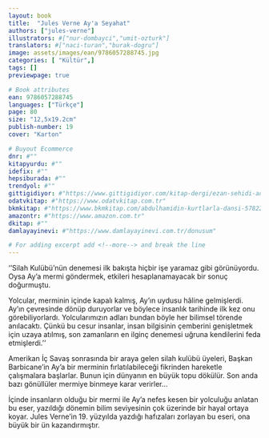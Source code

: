 ```yaml
---
layout: book
title:  "Jules Verne Ay'a Seyahat"
authors: ["jules-verne"]
illustrators: #["nur-dombayci","umit-ozturk"]
translators: #["naci-turan","burak-dogru"]
image: assets/images/ean/9786057288745.jpg
categories: [ "Kültür",]
tags: []
previewpage: true

# Book attributes
ean: 9786057288745
languages: ["Türkçe"]
page: 80
size: "12,5x19.2cm"
publish-number: 19
cover: "Karton"

# Buyout Ecommerce
dnr: #""
kitapyurdu: #""
idefix: #""
hepsiburada: #""
trendyol: #""
gittigidiyor: #"https://www.gittigidiyor.com/kitap-dergi/ezan-sehidi-adnan-menderes_pdp_732728793"
odatvkitap: #"https://www.odatvkitap.com.tr"
bkmkitap: #"https://www.bkmkitap.com/abdulhamidin-kurtlarla-dansi-578226"
amazontr: #"https://www.amazon.com.tr"
dkitap: #""
damlayayinevi: #"https://www.damlayayinevi.com.tr/donusum"

# For adding excerpt add <!--more--> and break the line
---
```

‘’Silah Kulübü’nün denemesi ilk bakışta hiçbir işe yaramaz gibi görünüyordu. Oysa Ay’a mermi göndermek, etkileri hesaplanamayacak bir sonuç doğurmuştu.

Yolcular, merminin içinde kapalı kalmış, Ay’ın uydusu hâline gelmişlerdi. Ay’ın çevresinde dönüp duruyorlar ve böylece insanlık tarihinde ilk kez onu görebiliyorlardı. Yolcularımızın adları bundan böyle her bilimsel törende anılacaktı. Çünkü bu cesur insanlar, insan bilgisinin çemberini genişletmek için uzaya atılmış, son zamanların en ilginç denemesi uğruna kendilerini feda etmişlerdi.’’

Amerikan İç Savaş sonrasında bir araya gelen silah kulübü üyeleri, Başkan Barbicane’in Ay’a bir merminin fırlatılabileceği fikrinden hareketle çalışmalara başlarlar. Bunun için dünyanın en büyük topu dökülür. Son anda bazı gönüllüler mermiye binmeye karar verirler...

İçinde insanların olduğu bir mermi ile Ay’a nefes kesen bir yolculuğu anlatan bu eser, yazıldığı dönemin bilim seviyesinin çok üzerinde bir hayal ortaya koyar. Jules Verne’in 19. yüzyılda yazdığı hafızaları zorlayan bu eseri, ona büyük bir ün kazandırmıştır.


<!--more--> 